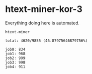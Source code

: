 # htext-miner-kor-3

Everything doing here is automated.

```
htext-miner

total: 4620/9855 (46.87975646879756%)

job0: 834
job1: 968
job2: 909
job3: 998
job4: 911
```